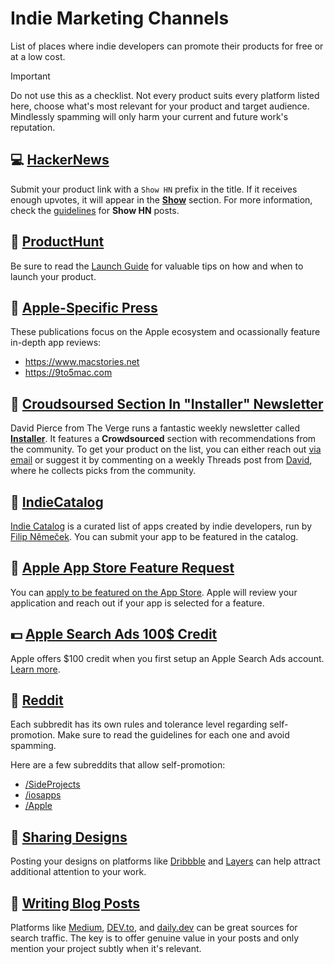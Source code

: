 # Indie Marketing Channels
List of places where indie developers can promote their products for free or at a low cost.

> [!IMPORTANT]
> Do not use this as a checklist. Not every product suits every platform listed here, choose what's most relevant for your product and target audience. Mindlessly spamming will only harm your current and future work's reputation.

## 💻 [HackerNews](guides/hacker-news.md)

Submit your product link with a `Show HN` prefix in the title. If it receives enough upvotes, it will appear in the [**Show**](https://news.ycombinator.com/show) section. For more information, check the [guidelines](https://news.ycombinator.com/showhn.html) for **Show HN** posts.

## 🚀 [ProductHunt](guides/product-hunt.md)

Be sure to read the [Launch Guide](https://www.producthunt.com/launch) for valuable tips on how and when to launch your product.

## 🍎 [Apple-Specific Press](guides/apple-specific-press.md)

These publications focus on the Apple ecosystem and ocassionally feature in-depth app reviews:
- https://www.macstories.net
- https://9to5mac.com

## 💌 [Croudsoursed Section In "Installer" Newsletter](guides/installer-newsletter.md)

David Pierce from The Verge runs a fantastic weekly newsletter called [**Installer**](https://www.theverge.com/installer-newsletter). It features a **Crowdsourced** section with recommendations from the community. To get your product on the list, you can either reach out [via email](mailto:installer@theverge.com) or suggest it by commenting on a weekly Threads post from [David](https://www.threads.net/@imdavidpierce), where he collects picks from the community.

## 🎨 [IndieCatalog](guides/indie-catalog.md)

[Indie Catalog](https://indiecatalog.app) is a curated list of apps created by indie developers, run by [Filip Němeček](https://nemecek.be). You can submit your app to be featured in the catalog.

## 🌟 [Apple App Store Feature Request](guides/app-store-feature-request.md)

You can [apply to be featured on the App Store](https://developer.apple.com/app-store/getting-featured/). Apple will review your application and reach out if your app is selected for a feature.

## 💵 [Apple Search Ads 100$ Credit](guides/apple-search-ads.md)

Apple offers $100 credit when you first setup an Apple Search Ads account. [Learn more](https://searchads.apple.com/help/billing/0032-apple-search-ads-promo-credit).


## 📣 [Reddit](guides/reddit.md)

Each subbredit has its own rules and tolerance level regarding self-promotion. Make sure to read the guidelines for each one and avoid spamming.

Here are a few subreddits that allow self-promotion:
- [/SideProjects](https://www.reddit.com/r/SideProject/)
- [/iosapps](https://www.reddit.com/r/iosapps/)
- [/Apple](https://www.reddit.com/r/apple/)


## 🎨 [Sharing Designs](guides/sharing-designs.md)

Posting your designs on platforms like [Dribbble](https://dribbble.com) and [Layers](https://layers.to) can help attract additional attention to your work.

## 📝 [Writing Blog Posts](guides/writing-blog-posts.md)

Platforms like [Medium](https://medium.com), [DEV.to](https://dev.to), and [daily.dev](https://daily.dev) can be great sources for search traffic. The key is to offer genuine value in your posts and only mention your project subtly when it's relevant.
